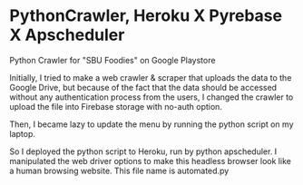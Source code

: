 # PythonCrawler, Heroku X Pyrebase X Apscheduler
Python Crawler for "SBU Foodies" on Google Playstore 

Initially, I tried to make a web crawler & scraper that uploads the data to the Google Drive, but because of the fact that the data should be accessed without any authentication process from the users, I changed the crawler to upload the file into Firebase storage with no-auth option.

Then, I became lazy to update the menu by running the python script on my laptop.

So I deployed the python script to Heroku, run by python apscheduler. I manipulated the web driver options to make this headless browser look like a human browsing website. This file name is automated.py
